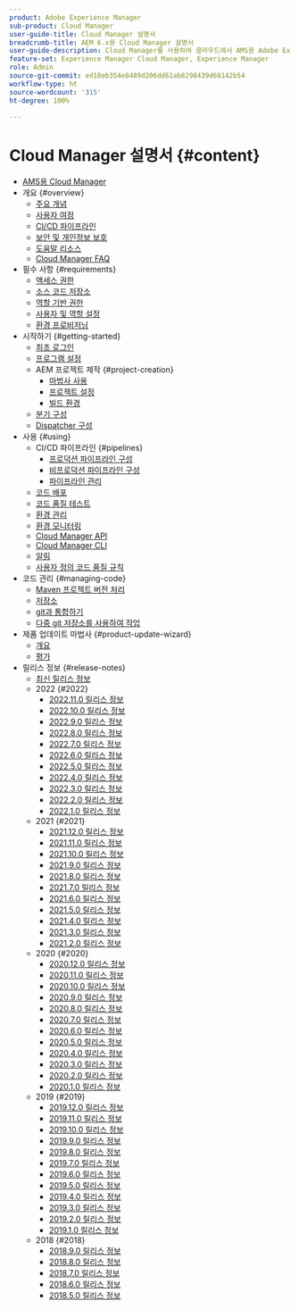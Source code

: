 ```yaml
---
product: Adobe Experience Manager
sub-product: Cloud Manager
user-guide-title: Cloud Manager 설명서
breadcrumb-title: AEM 6.x용 Cloud Manager 설명서
user-guide-description: Cloud Manager를 사용하여 클라우드에서 AMS용 Adobe Experience Manager를 자체 관리하는 방법에 대해 알아보십시오.
feature-set: Experience Manager Cloud Manager, Experience Manager
role: Admin
source-git-commit: ed18eb354e8489d206dd61ab8298439d68142b54
workflow-type: ht
source-wordcount: '315'
ht-degree: 100%

---
```



# Cloud Manager 설명서 {#content}

+ [AMS용 Cloud Manager](introduction.md)
+ 개요 {#overview}
   + [주요 개념](overview/key-concepts.md)
   + [사용자 여정](overview/user-journey.md)
   + [CI/CD 파이프라인](overview/ci-cd-pipelines.md)
   + [보안 및 개인정보 보호](overview/security-and-privacy.md)
   + [도움말 리소스](overview/help-resources.md)
   + [Cloud Manager FAQ](overview/faqs.md)
+ 필수 사항 {#requirements}
   + [액세스 권한](requirements/access-rights.md)
   + [소스 코드 저장소](requirements/source-code-repository.md)
   + [역할 기반 권한](requirements/role-based-permissions.md)
   + [사용자 및 역할 설정](requirements/users-and-roles.md)
   + [환경 프로비저닝](requirements/environment-provisioning.md)
+ 시작하기 {#getting-started}
   + [최초 로그인](getting-started/first-time-login.md)
   + [프로그램 설정](getting-started/program-setup.md)
   + AEM 프로젝트 제작 {#project-creation}
      + [마법사 사용](getting-started/using-the-wizard.md)
      + [프로젝트 설정](getting-started/project-setup.md)
      + [빌드 환경](getting-started/build-environment.md)
   + [분기 구성](getting-started/configuring-branches.md)
   + [Dispatcher 구성](getting-started/dispatcher-configurations.md)
+ 사용 {#using}
   + CI/CD 파이프라인 {#pipelines}
      + [프로덕션 파이프라인 구성](using/production-pipelines.md)
      + [비프로덕션 파이프라인 구성](using/non-production-pipelines.md)
      + [파이프라인 관리](using/managing-pipelines.md)
   + [코드 배포](using/code-deployment.md)
   + [코드 품질 테스트](using/code-quality-testing.md)
   + [환경 관리](using/managing-environments.md)
   + [환경 모니터링](using/monitoring-environments.md)
   + [Cloud Manager API](https://developer.adobe.com/experience-cloud/cloud-manager/reference/api/)
   + [Cloud Manager CLI](https://github.com/adobe/aio-cli-plugin-cloudmanager/blob/main/README.md)
   + [알림](using/notifications.md)
   + [사용자 정의 코드 품질 규칙](using/custom-code-quality-rules.md)
+ 코드 관리 {#managing-code}
   + [Maven 프로젝트 버전 처리](managing-code/maven-project-version.md)
   + [저장소](managing-code/repositories.md)
   + [git과 통합하기](managing-code/git-integration.md)
   + [다중 git 저장소를 사용하여 작업](managing-code/multiple-git-repos.md)
+ 제품 업데이트 마법사 {#product-update-wizard}
   + [개요](product-update-wizard/overview.md)
   + [평가](product-update-wizard/evaluation.md)
+ 릴리스 정보 {#release-notes}
   + [최신 릴리스 정보](release-notes/current.md)
   + 2022 {#2022}
      + [2022.11.0 릴리스 정보](release-notes/2022/2022-11-0.md)
      + [2022.10.0 릴리스 정보](release-notes/2022/2022-10-0.md)
      + [2022.9.0 릴리스 정보](release-notes/2022/2022-9-0.md)
      + [2022.8.0 릴리스 정보](release-notes/2022/2022-8-0.md)
      + [2022.7.0 릴리스 정보](release-notes/2022/2022-7-0.md)
      + [2022.6.0 릴리스 정보](release-notes/2022/2022-6-0.md)
      + [2022.5.0 릴리스 정보](release-notes/2022/2022-5-0.md)
      + [2022.4.0 릴리스 정보](release-notes/2022/2022-4-0.md)
      + [2022.3.0 릴리스 정보](release-notes/2022/2022-3-0.md)
      + [2022.2.0 릴리스 정보](release-notes/2022/2022-2-0.md)
      + [2022.1.0 릴리스 정보](release-notes/2022/2022-1-0.md)
   + 2021 {#2021}
      + [2021.12.0 릴리스 정보](release-notes/2021/2021-12-0.md)
      + [2021.11.0 릴리스 정보](release-notes/2021/2021-11-0.md)
      + [2021.10.0 릴리스 정보](release-notes/2021/2021-10-0.md)
      + [2021.9.0 릴리스 정보](release-notes/2021/2021-9-0.md)
      + [2021.8.0 릴리스 정보](release-notes/2021/2021-8-0.md)
      + [2021.7.0 릴리스 정보](release-notes/2021/2021-7-0.md)
      + [2021.6.0 릴리스 정보](release-notes/2021/2021-6-0.md)
      + [2021.5.0 릴리스 정보](release-notes/2021/2021-5-0.md)
      + [2021.4.0 릴리스 정보](release-notes/2021/2021-4-0.md)
      + [2021.3.0 릴리스 정보](release-notes/2021/2021-3-0.md)
      + [2021.2.0 릴리스 정보](release-notes/2021/2021-2-0.md)
   + 2020 {#2020}
      + [2020.12.0 릴리스 정보](release-notes/2020/2020-12-0.md)
      + [2020.11.0 릴리스 정보](release-notes/2020/2020-11-0.md)
      + [2020.10.0 릴리스 정보](release-notes/2020/2020-10-0.md)
      + [2020.9.0 릴리스 정보](release-notes/2020/2020-9-0.md)
      + [2020.8.0 릴리스 정보](release-notes/2020/2020-8-0.md)
      + [2020.7.0 릴리스 정보](release-notes/2020/2020-7-0.md)
      + [2020.6.0 릴리스 정보](release-notes/2020/2020-6-0.md)
      + [2020.5.0 릴리스 정보](release-notes/2020/2020-5-0.md)
      + [2020.4.0 릴리스 정보](release-notes/2020/2020-4-0.md)
      + [2020.3.0 릴리스 정보](release-notes/2020/2020-3-0.md)
      + [2020.2.0 릴리스 정보](release-notes/2020/2020-2-0.md)
      + [2020.1.0 릴리스 정보](release-notes/2020/2020-1-0.md)
   + 2019 {#2019}
      + [2019.12.0 릴리스 정보](release-notes/2019/2019-12-0.md)
      + [2019.11.0 릴리스 정보](release-notes/2019/2019-11-0.md)
      + [2019.10.0 릴리스 정보](release-notes/2019/2019-10-0.md)
      + [2019.9.0 릴리스 정보](release-notes/2019/2019-9-0.md)
      + [2019.8.0 릴리스 정보](release-notes/2019/2019-8-0.md)
      + [2019.7.0 릴리스 정보](release-notes/2019/2019-7-0.md)
      + [2019.6.0 릴리스 정보](release-notes/2019/2019-6-0.md)
      + [2019.5.0 릴리스 정보](release-notes/2019/2019-5-0.md)
      + [2019.4.0 릴리스 정보](release-notes/2019/2019-4-0.md)
      + [2019.3.0 릴리스 정보](release-notes/2019/2019-3-0.md)
      + [2019.2.0 릴리스 정보](release-notes/2019/2019-2-0.md)
      + [2019.1.0 릴리스 정보](release-notes/2019/2019-1-0.md)
   + 2018 {#2018}
      + [2018.9.0 릴리스 정보](release-notes/2018/2018-9-0.md)
      + [2018.8.0 릴리스 정보](release-notes/2018/2018-8-0.md)
      + [2018.7.0 릴리스 정보](release-notes/2018/2018-7-0.md)
      + [2018.6.0 릴리스 정보](release-notes/2018/2018-6-0.md)
      + [2018.5.0 릴리스 정보](release-notes/2018/2018-5-0.md)
